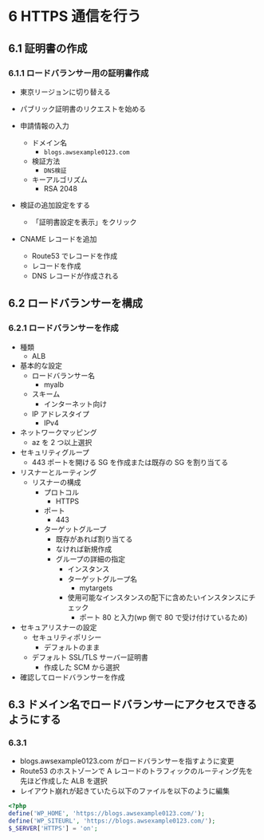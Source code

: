 # 6 HTTPS 通信を行う

## 6.1 証明書の作成

### 6.1.1 ロードバランサー用の証明書作成

- 東京リージョンに切り替える
- パブリック証明書のリクエストを始める

- 申請情報の入力

  - ドメイン名
    - `blogs.awsexample0123.com`
  - 検証方法
    - `DNS検証`
  - キーアルゴリズム
    - RSA 2048

- 検証の追加設定をする
  - 「証明書設定を表示」をクリック
- CNAME レコードを追加
  - Route53 でレコードを作成
  - レコードを作成
  - DNS レコードが作成される

## 6.2 ロードバランサーを構成

### 6.2.1 ロードバランサーを作成

- 種類
  - ALB
- 基本的な設定
  - ロードバランサー名
    - myalb
  - スキーム
    - インターネット向け
  - IP アドレスタイプ
    - IPv4
- ネットワークマッピング
  - az を 2 つ以上選択
- セキュリティグループ
  - 443 ポートを開ける SG を作成または既存の SG を割り当てる
- リスナーとルーティング
  - リスナーの構成
    - プロトコル
      - HTTPS
    - ポート
      - 443
    - ターゲットグループ
      - 既存があれば割り当てる
      - なければ新規作成
      - グループの詳細の指定
        - インスタンス
        - ターゲットグループ名
          - mytargets
        - 使用可能なインスタンスの配下に含めたいインスタンスにチェック
          - ポート 80 と入力(wp 側で 80 で受け付けているため)
- セキュアリスナーの設定
  - セキュリティポリシー
    - デフォルトのまま
  - デフォルト SSL/TLS サーバー証明書
    - 作成した SCM から選択
- 確認してロードバランサーを作成

## 6.3 ドメイン名でロードバランサーにアクセスできるようにする

### 6.3.1

- blogs.awsexample0123.com がロードバランサーを指すように変更
- Route53 のホストゾーンで A レコードのトラフィックのルーティング先を先ほど作成した ALB を選択
- レイアウト崩れが起きていたら以下のファイルを以下のように編集

```php
<?php
define('WP_HOME', 'https://blogs.awsexample0123.com/');
define('WP_SITEURL', 'https://blogs.awsexample0123.com/');
$_SERVER['HTTPS'] = 'on';
```
